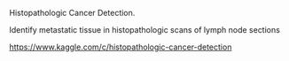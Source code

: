 Histopathologic Cancer Detection.

Identify metastatic tissue in histopathologic scans of lymph node sections

https://www.kaggle.com/c/histopathologic-cancer-detection
